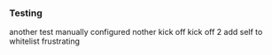 ### Testing
another test manually configured
nother
kick off
kick off 2
add self to whitelist
frustrating
